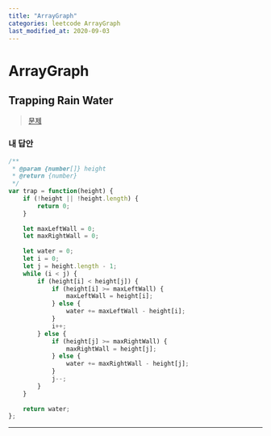 ```yaml
---
title: "ArrayGraph"
categories: leetcode ArrayGraph
last_modified_at: 2020-09-03
---
```



# ArrayGraph



## Trapping Rain Water


>[문제](https://leetcode.com/problems/trapping-rain-water/)



### 내 답안


```javascript
/**
 * @param {number[]} height
 * @return {number}
 */
var trap = function(height) {
    if (!height || !height.length) {
        return 0;
    }
    
    let maxLeftWall = 0;
    let maxRightWall = 0;
    
    let water = 0;
    let i = 0;
    let j = height.length - 1;
    while (i < j) {
        if (height[i] < height[j]) {
            if (height[i] >= maxLeftWall) {
                maxLeftWall = height[i];
            } else {
                water += maxLeftWall - height[i];
            }
            i++;
        } else {
            if (height[j] >= maxRightWall) {
                maxRightWall = height[j];
            } else {
                water += maxRightWall - height[j];
            }
            j--;
        }
    }
    
    return water;
};
```
***
